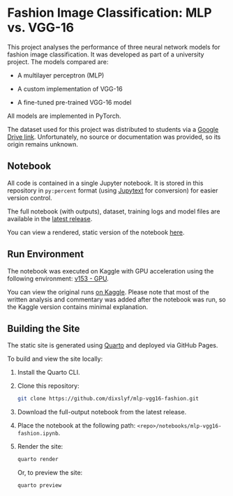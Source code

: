 # Fashion Image Classification: MLP vs. VGG-16

This project analyses the performance of three neural network models for fashion image classification.
It was developed as part of a university project.
The models compared are:

- A multilayer perceptron (MLP)

- A custom implementation of VGG-16

- A fine-tuned pre-trained VGG-16 model

All models are implemented in PyTorch.

The dataset used for this project was distributed to students via a [Google Drive link](https://drive.google.com/file/d/1nWRm-Npq_QE0j_sHyVVxVEx2Rb0Lc1zU/view).
Unfortunately, no source or documentation was provided, so its origin remains unknown.

## Notebook

All code is contained in a single Jupyter notebook.
It is stored in this repository in `py:percent` format (using [Jupytext](https://jupytext.readthedocs.io/) for conversion)
for easier version control.

The full notebook (with outputs), dataset, training logs and model files
are available in the [latest release](https://github.com/dixslyf/mlp-vgg16-fashion/releases/latest).

You can view a rendered, static version of the notebook [here](https://dixslyf.github.io/mlp-vgg16-fashion/).

## Run Environment

The notebook was executed on Kaggle with GPU acceleration using the following environment:
[v153 - GPU](https://github.com/Kaggle/docker-python/releases/tag/141219e230dab548ccc19aa4e62bcf805ed9de0b4d5112227e28f5f1a25991f8).

You can view the original runs [on Kaggle](https://www.kaggle.com/code/dixonseanlowyanfeng/fashion-image-classification-mlp-vs-vgg-16).
Please note that most of the written analysis and commentary was added after the notebook was run,
so the Kaggle version contains minimal explanation.

## Building the Site

The static site is generated using [Quarto](https://quarto.org/) and deployed via GitHub Pages.

To build and view the site locally:

1. Install the Quarto CLI.

2. Clone this repository:

    ```sh
    git clone https://github.com/dixslyf/mlp-vgg16-fashion.git
    ```

3. Download the full-output notebook from the latest release.

4. Place the notebook at the following path: `<repo>/notebooks/mlp-vgg16-fashion.ipynb`.

5. Render the site:

    ```sh
    quarto render
    ```

    Or, to preview the site:

    ```sh
    quarto preview
    ```
